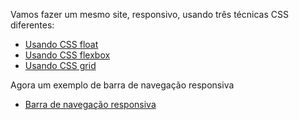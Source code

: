 Vamos fazer um mesmo site, responsivo, usando três técnicas CSS diferentes:

* [Usando CSS float](cssFloat.md)
* [Usando CSS flexbox](cssFlexbox.md)
* [Usando CSS grid](cssGrid.md)

Agora um exemplo de barra de navegação responsiva

* [Barra de navegação responsiva](barraNavegacao.md)